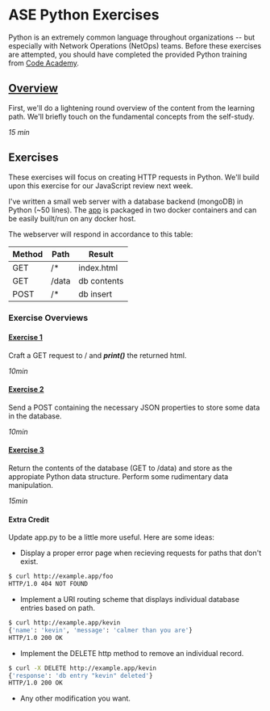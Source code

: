 
# ASE Python Exercises

Python is an extremely common language throughout organizations -- but especially with Network Operations (NetOps) teams. Before these exercises are attempted, you should have completed the provided Python training from [Code Academy](https://www.codecademy.com/learn/learn-python-3).

## [Overview](./pyOverview.md)

First, we'll do a lightening round overview of the content from the learning path. We'll briefly touch on the fundamental concepts from the self-study.

_15 min_

## Exercises

These exercises will focus on creating HTTP requests in Python. We'll build upon this exercise for our JavaScript review next week.

I've written a small web server with a database backend (mongoDB) in Python (~50 lines). The [app](./WebServer/app.py) is packaged in two docker containers and can be easily built/run on any docker host. 

The webserver will respond in accordance to this table:

| Method | Path  | Result      |
|--------|-------|-------------|
| GET    | /*    | index.html  |
| GET    | /data | db contents |
| POST   | /*    | db insert   |

### Exercise Overviews

#### [Exercise 1](./pyExercise1.md)

Craft a GET request to / and ***print()*** the returned html.

_10min_

#### [Exercise 2](./pyExercise2.md)

Send a POST containing the necessary JSON properties to store some data in the database.

_10min_

#### [Exercise 3](./pyExercise3.md)

Return the contents of the database (GET to /data) and store as the appropiate Python data structure. Perform some rudimentary data manipulation.

_15min_

#### Extra Credit

Update app.py to be a little more useful. Here are some ideas:
* Display a proper error page when recieving requests for paths that don't exist.
```bash
$ curl http://example.app/foo
HTTP/1.0 404 NOT FOUND
```
* Implement a URI routing scheme that displays individual database entries based on path.
```bash
$ curl http://example.app/kevin
{'name': 'kevin', 'message': 'calmer than you are'}
HTTP/1.0 200 OK
```
* Implement the DELETE http method to remove an individual record.
```bash
$ curl -X DELETE http://example.app/kevin
{'response': 'db entry "kevin" deleted'}
HTTP/1.0 200 OK
```
* Any other modification you want.




